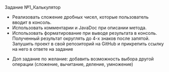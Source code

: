 Задание №1_Калькулятор
- Реализовать сложение дробных чисел, которые пользователь вводит в консоль.
- Использовать комментарии и JavaDoc при описании метода.
- Использовать форматирование при выводе результата в консоль.
Полученный результат округлять до 4-х знаков после запятой.
Запушить проект в свой репозиторий на GitHub и прикрепить ссылку на него в ответе на задание
* Доп задание по желание: добавить возможность выбора другой операции (сложение, вычитание, деление, умножение)
